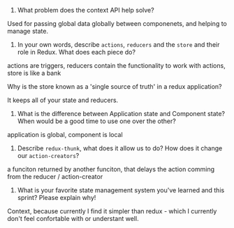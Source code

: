 1. What problem does the context API help solve?

Used for passing global data globally between componenets, and helping to manage state.

1. In your own words, describe `actions`, `reducers` and the `store` and their role in Redux. What does each piece do? 

actions are triggers, 
reducers contain the functionality to work with actions,
store is like a bank

Why is the store known as a 'single source of truth' in a redux application?

It keeps all of your state and reducers.

1. What is the difference between Application state and Component state? When would be a good time to use one over the 
other?

application is global, component is local

1. Describe `redux-thunk`, what does it allow us to do? How does it change our `action-creators`?

a funciton returned by another funciton, that delays the action comming from the reducer / action-creator

1. What is your favorite state management system you've learned and this sprint? Please explain why!

Context, because currently I find it simpler than redux - which I currently don't feel confortable with or understant well.
